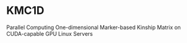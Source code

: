 # KMC1D
Parallel Computing One-dimensional Marker-based Kinship Matrix on CUDA-capable GPU Linux Servers
